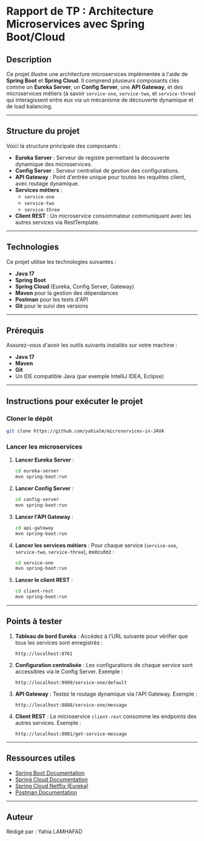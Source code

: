 # Rapport de TP : Architecture Microservices avec Spring Boot/Cloud

## Description
Ce projet illustre une architecture microservices implémentée à l'aide de **Spring Boot** et **Spring Cloud**. Il comprend plusieurs composants clés comme un **Eureka Server**, un **Config Server**, une **API Gateway**, et des microservices métiers (à savoir `service-one`, `service-two`, et `service-three`) qui interagissent entre eux via un mécanisme de découverte dynamique et de load balancing.

---

## Structure du projet

Voici la structure principale des composants :

- **Eureka Server** : Serveur de registre permettant la découverte dynamique des microservices.
- **Config Server** : Serveur centralisé de gestion des configurations.
- **API Gateway** : Point d'entrée unique pour toutes les requêtes client, avec routage dynamique.
- **Services métiers** :
  - `service-one`
  - `service-two`
  - `service-three`
- **Client REST** : Un microservice consommateur communiquant avec les autres services via RestTemplate.

---

## Technologies
Ce projet utilise les technologies suivantes :

- **Java 17**
- **Spring Boot**
- **Spring Cloud** (Eureka, Config Server, Gateway)
- **Maven** pour la gestion des dépendances
- **Postman** pour les tests d'API
- **Git** pour le suivi des versions

---

## Prérequis
Assurez-vous d'avoir les outils suivants installés sur votre machine :

- **Java 17**
- **Maven**
- **Git**
- Un IDE compatible Java (par exemple IntelliJ IDEA, Eclipse)

---

## Instructions pour exécuter le projet

### Cloner le dépôt
```bash
git clone https://github.com/yahialm/microservices-in-JAVA
```

### Lancer les microservices

1. **Lancer Eureka Server** :
   ```bash
   cd eureka-server
   mvn spring-boot:run
   ```

2. **Lancer Config Server** :
   ```bash
   cd config-server
   mvn spring-boot:run
   ```

3. **Lancer l'API Gateway** :
   ```bash
   cd api-gateway
   mvn spring-boot:run
   ```

4. **Lancer les services métiers** :
   Pour chaque service (`service-one`, `service-two`, `service-three`), exécutez :
   ```bash
   cd service-one
   mvn spring-boot:run
   ```

5. **Lancer le client REST** :
   ```bash
   cd client-rest
   mvn spring-boot:run
   ```

---

## Points à tester

1. **Tableau de bord Eureka** :
   Accédez à l'URL suivante pour vérifier que tous les services sont enregistrés :
   ```
   http://localhost:8761
   ```

2. **Configuration centralisée** :
   Les configurations de chaque service sont accessibles via le Config Server.
   Exemple :
   ```
   http://localhost:9999/service-one/default
   ```

3. **API Gateway** :
   Testez le routage dynamique via l'API Gateway. Exemple :
   ```
   http://localhost:8888/service-one/message
   ```

4. **Client REST** :
   Le microservice `client-rest` consomme les endpoints des autres services. Exemple :
   ```
   http://localhost:8081/get-service-message
   ```

---

## Ressources utiles

- [Spring Boot Documentation](https://spring.io/projects/spring-boot)
- [Spring Cloud Documentation](https://spring.io/projects/spring-cloud)
- [Spring Cloud Netflix (Eureka)](https://cloud.spring.io/spring-cloud-netflix/reference/html/)
- [Postman Documentation](https://www.postman.com/)

---

## Auteur
Rédigé par : Yahia LAMHAFAD
